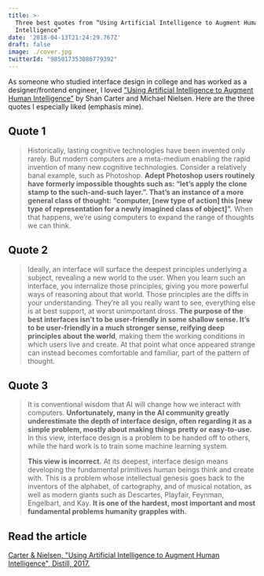 ```yaml
---
title: >-
  Three best quotes from “Using Artificial Intelligence to Augment Human
  Intelligence”
date: '2018-04-13T21:24:29.767Z'
draft: false
image: ./cover.jpg
twitterId: "985017353086779392"
---
```


As someone who studied interface design in college and has worked as a designer/frontend engineer, I loved ["Using Artificial Intelligence to Augment Human Intelligence"](https://distill.pub/2017/aia/) by Shan Carter and Michael Nielsen. Here are the three quotes I especially liked (emphasis mine).

<post-separator></post-separator>

## Quote 1

> Historically, lasting cognitive technologies have been invented only rarely. But modern computers are a meta-medium enabling the rapid invention of many new cognitive technologies. Consider a relatively banal example, such as Photoshop. **Adept Photoshop users routinely have formerly impossible thoughts such as: “let’s apply the clone stamp to the such-and-such layer.”. That’s an instance of a more general class of thought: “computer, [new type of action] this [new type of representation for a newly imagined class of object]”.** When that happens, we’re using computers to expand the range of thoughts we can think.

## Quote 2

> Ideally, an interface will surface the deepest principles underlying a subject, revealing a new world to the user. When you learn such an interface, you internalize those principles, giving you more powerful ways of reasoning about that world. Those principles are the diffs in your understanding. They’re all you really want to see, everything else is at best support, at worst unimportant dross. **The purpose of the best interfaces isn’t to be user-friendly in some shallow sense. It’s to be user-friendly in a much stronger sense, reifying deep principles about the world**, making them the working conditions in which users live and create. At that point what once appeared strange can instead becomes comfortable and familiar, part of the pattern of thought.

## Quote 3

> It is conventional wisdom that AI will change how we interact with computers. **Unfortunately, many in the AI community greatly underestimate the depth of interface design, often regarding it as a simple problem, mostly about making things pretty or easy-to-use.** In this view, interface design is a problem to be handed off to others, while the hard work is to train some machine learning system.
>
> **This view is incorrect.** At its deepest, interface design means developing the fundamental primitives human beings think and create with. This is a problem whose intellectual genesis goes back to the inventors of the alphabet, of cartography, and of musical notation, as well as modern giants such as Descartes, Playfair, Feynman, Engelbart, and Kay. **It is one of the hardest, most important and most fundamental problems humanity grapples with.**

## Read the article

[Carter & Nielsen, "Using Artificial Intelligence to Augment Human Intelligence", Distill, 2017.](https://distill.pub/2017/aia/)
